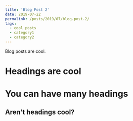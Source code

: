 ```yaml
---
title: 'Blog Post 2'
date: 2019-07-22
permalink: /posts/2019/07/blog-post-2/
tags:
  - cool posts
  - category1
  - category2
---
```


Blog posts are cool.

Headings are cool
======

You can have many headings
======

Aren't headings cool?
------
